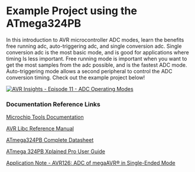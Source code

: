 # Example Project using the ATmega324PB

In this introduction to AVR microcontroller ADC modes, learn the benefits free running adc, auto-triggering adc, and single conversion adc. Single conversion adc is the most basic mode, and is good for applications where timing Is less important. Free running mode is important when you want to get the most samples from the adc possible, and is the fastest ADC mode. Auto-triggering mode allows a second peripheral to control the ADC conversion timing. Check out the example project below!

[![AVR Insights - Episode 11 - ADC Operating Modes](https://img.youtube.com/vi/YPtjZmXxK1M/0.jpg)](https://www.youtube.com/watch?v=YPtjZmXxK1M)

### Documentation Reference Links

[Microchip Tools Documentation](https://mchp.us/2W4veeg)

[AVR Libc Reference Manual](https://www.microchip.com/webdoc/AVRLibcReferenceManual/index.html)

[ATmega324PB Complete Datasheet](http://www.microchip.com/mymicrochip/filehandler.aspx?ddocname=en590812)

[ATmega 324PB Xplained Pro User Guide](http://www.microchip.com/mymicrochip/filehandler.aspx?ddocname=en590285)

[Application Note - AVR126: ADC of megaAVR® in Single-Ended Mode](https://www.microchip.com/wwwAppNotes/AppNotes.aspx?appnote=en591909)